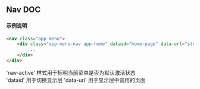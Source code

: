 ## Nav DOC  

#### 示例说明
```html
<nav class="app-menu">
	<div class="app-menu-nav app-home" dataid="home-page" data-url="store">
		...
	</div>
</div>
```
'nav-active' 样式用于标明当前菜单是否为默认激活状态  
'dataid'     用于切换显示层
'data-url'   用于显示层中调用的页面  